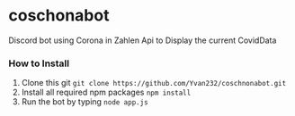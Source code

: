 # coschonabot
Discord bot using Corona in Zahlen Api to Display the current CovidData

### How to Install
1. Clone this git `git clone https://github.com/Yvan232/coschnonabot.git`
2. Install all required npm packages `npm install`
3. Run the bot by typing `node app.js`
